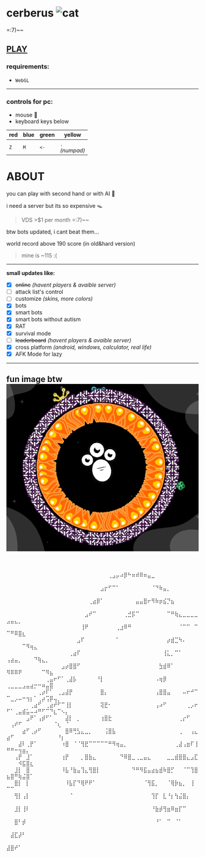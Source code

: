 # cerberus ![cat](./game/favicon.ico)
=:7)~~⠀⠀⠀⠀⠀⠀⠀⠀⠀⠀⠀⠀⠀⠀⠀⠀⠀⠀⠀⠀⠀⠀

## [PLAY ](https://halobomb.github.io/cerberus/game/ "click to play")
### requirements:
- `WebGL`
---
### controls for pc:
- mouse 🐁
- keyboard keys below
  
|red|blue|green|yellow|
|-|-|-|-|
|`Z`|`M`|`<-`|`.`<br>*(numpad)*|


# ABOUT
you can play with second hand or with AI 🧀



i need a server but its so expensive 🪤
>VDS >$1 per month =:7)~~

btw bots updated, i cant beat them...

world record above 190 score (in old&hard version)

>mine is ~115 :(
---
**small updates like:**

- [x] ~~online~~ *(havent players & avaible server)*
- [ ] attack list's control
- [ ] customize *(skins, more colors)*
- [x] bots
- [x] smart bots
- [x] smart bots without autism
- [x] RAT
- [x] survival mode
- [ ] ~~leaderboard~~ *(havent players & avaible server)*
- [x] cross platform *(android, windows, calculator, real life)*
- [x] AFK Mode for lazy

---
fun image btw
![bye](./temp/byebye.png)
---








⠀⠀⠀

⠀⠀⠀⠀⠀⠀⠀⠀⠀⠀⠀⠀⠀⠀⠀⠀⠀⠀⠀⠀⠀⠀⠀⠀⠀⠀⢀⣠⡤⠴⡿⠓⠶⠾⠿⠶⣤⣀⠀⠀⠀⠀⠀⠀⠀⠀⠀⠀⠀⠀⠀⠀⠀⠀⠀⠀⠀⠀⠀⠀⠀⠀⠀⠀
⠀⠀⠀⠀⠀⠀⠀⠀⠀⠀⠀⠀⠀⠀⠀⠀⠀⠀⠀⠀⠀⠀⠀⠀⣠⡖⠋⠉⠁⠀⠀⠀⠀⠀⠀⠀⠀⠈⠙⠷⣤⡀⠀⠀⠀⠀⠀⠀⠀⠀⠀⠀⠀⠀⠀⠀⠀⠀⠀⠀⠀⠀⠀⠀⠀
⠀⠀⠀⠀⠀⠀⠀⠀⠀⠀⠀⠀⠀⠀⠀⠀⠀⠀⠀⠀⠀⢀⣴⡿⠁⠀⠀⠀⠀⠀⠀⠀⠀⣤⣤⣿⠖⠻⠷⡶⣮⡙⣦⠀⠀⠀⠀⠀⠀⠀⠀⠀⠀⠀⠀⠀⠀⠀⠀⠀⠀⠀⠀⠀⠀
⠀⠀⠀⠀⠀⠀⠀⠀⠀⠀⠀⠀⠀⠀⠀⠀⠀⠀⠀⠀⣠⠞⠉⠀⠀⠀⠀⠀⠀⠀⢀⣚⡯⠉⠀⠀⠀⠀⠀⠀⠀⠉⠛⢷⣄⣀⣀⣀⣀⣠⣤⣄⡀⠀⠀⠀⠀⠀⠀⠀⠀⠀⠀⠀⠀
⠀⠀⠀⠀⠀⠀⠀⠀⠀⠀⠀⠀⠀⠀⠀⠀⠀⠀⠀⢸⠟⠀⠀⠀⠀⠀⠀⠀⢀⣰⠿⠛⠀⠀⠀⠀⠀⠀⠀⠀⠀⠀⠀⠀⠈⠉⠉⠀⠉⠉⠛⠿⣿⣆⠀⠀⠀⠀⠀⠀⠀⠀⠀⠀⠀
⠀⠀⠀⠀⠀⠀⠀⠀⠀⠀⠀⠀⠀⠀⠀⠀⠀⠀⣠⠏⠀⠀⠀⠀⠀⠀⠀⠀⠁⠀⠀⠀⠀⠀⠀⠀⠀⠀⠀⠀⠀⡴⣾⣉⠳⠄⠀⠀⠀⠀⠀⠀⠀⠉⠻⢶⣄⠀⠀⠀⠀⠀⠀⠀⠀
⠀⠀⠀⠀⠀⠀⠀⠀⠀⠀⠀⠀⠀⠀⠀⠀⢀⣴⠏⠀⠀⠀⠀⠀⠀⠀⠀⠀⠀⠀⠀⠀⠀⠀⠀⠀⠀⠀⠀⠀⢸⣅⡀⠉⠁⠀⠀⠀⠀⢠⣴⣤⡀⠀⠀⠀⠙⢷⣄⡀⠀⠀⠀⠀⠀
⠀⠀⠀⠀⠀⠀⠀⠀⠀⠀⠀⠀⠀⠀⣠⡴⣿⣿⠋⠀⠀⠀⠀⠀⠀⠀⠀⠀⠀⠀⠀⠀⠀⠀⠀⠀⠀⠀⠀⣳⣾⠿⠁⠀⠀⠀⠀⠀⠀⠻⠿⠿⠟⠀⠀⠀⠀⠀⠉⠻⣦⠀⠀⠀⠀
⠀⠀⠀⠀⠀⠀⠀⠀⠀⠀⢀⣤⠖⠋⠁⢀⣼⡧⠀⠀⠀⠀⠀⠘⡇⠀⠀⠀⠀⠀⠀⠀⠀⠀⠀⠀⠀⠀⠠⢶⡿⠀⠀⠀⠀⠀⠀⠀⠀⢀⣀⣀⣀⣠⣤⣴⡒⠒⠶⣤⣿⠀⠀⠀⠀
⠀⠀⠀⠀⠀⠀⠀⠀⢀⡴⠏⠁⠀⢀⣠⣼⡟⠀⠀⠀⠀⠀⠀⠀⣿⡄⠀⠀⠀⠀⠀⠀⠀⠀⠀⠀⠀⠀⢠⣿⣿⣤⠀⠀⠀⠤⠖⠚⠉⠉⣀⡠⠤⠒⢲⡆⠁⢀⡴⢩⡿⢤⡀⠀⠀
⠀⠀⠀⠀⠀⠀⢀⣴⠋⠀⢀⣴⠞⠋⠉⢸⡇⠀⠀⠀⠀⠀⠀⠀⢽⣟⠂⠀⠀⠀⠀⠀⠀⠀⠀⠀⠀⠀⢠⠴⠋⠀⠀⠀⠀⠀⢀⡠⠖⠋⠁⢀⣤⣾⣥⠤⠴⠛⠋⠉⠙⣆⠉⠢⡄
⠀⠀⠀⠀⠀⣠⠟⠁⢠⡾⠋⠁⠀⠀⠀⣼⡇⠀⡀⠀⠀⠀⠀⠀⢰⣿⣗⠀⠀⠀⠀⠀⠀⠀⠀⠀⠀⠀⠀⠀⠀⠀⠀⠀⢀⡔⠋⠀⠀⠀⢠⠞⠋⠀⠀⠀⠀⠀⠀⠀⠀⠈⢆⠀⠈
⠀⠀⠀⠀⣴⠋⢀⡴⠋⠀⠀⠀⠀⠀⠀⣿⠿⢛⣣⣄⣀⡀⠀⠀⠀⢨⣿⣧⠀⠀⠀⠀⠀⠀⠀⠀⠀⠀⠀⠀⠀⠀⠀⠀⢀⠀⠀⢠⣄⣴⠋⠀⠀⠀⠀⠀⠀⠀⠀⠀⠀⠀⠘⡆⠀
⠀⠀⠀⣼⠇⢀⡟⠁⠀⠀⠀⠀⠀⠀⠰⣿⠀⠈⠈⢻⣟⠉⠉⠉⠉⠉⠛⠻⢶⣤⡀⠀⠀⠀⠀⠀⠀⠀⠀⠀⠀⠀⠀⢀⣼⢠⣶⠏⢸⠛⠛⠒⢲⣶⡄⠀⠀⠀⠀⠀⠀⠀⠀⠀⠀
⠀⠀⢠⡟⠀⣸⠁⠀⠀⠀⠀⠀⠀⠀⢰⡟⠀⠀⠀⡀⣿⣷⣄⠀⠀⠀⠀⠀⠀⠙⠿⣿⣀⢀⣀⣤⣄⠀⠀⠀⠀⣀⣀⣾⣿⣿⣄⣠⣏⠀⠀⠀⠺⣯⣿⣆⠀⠀⠀⠀⠀⠀⠀⠀⠀
⠀⠀⣸⡇⠀⣿⠀⠀⠀⠀⠀⠀⠀⠀⠸⣧⠘⣷⣤⢹⣄⢻⣿⡇⠀⠀⠀⠀⠀⠀⠀⠀⠙⠛⠻⣯⣤⣴⣦⣾⠷⣿⡋⠀⠀⠈⠉⢹⣿⣦⣿⠛⢷⣬⣿⠁⠀⠀⠀⠀⠀⠀⠀⠀⠀
⠀⠀⣿⡇⠀⡇⠀⠀⠀⠀⠀⠀⠀⠀⠀⠸⣧⡏⠙⢿⠟⠟⠁⠀⠀⠀⠀⠀⠀⠀⠀⠀⠀⠀⠀⠈⢻⣯⡀⠀⠀⠈⢿⡷⣦⡀⠀⢸⠀⠉⠉⠀⠀⠀⠀⠀⠀⠀⠀⠀⠀⠀⠀⠀⠀
⠀⠀⢻⡇⢠⡇⠀⠀⠀⠀⠀⠀⠀⠀⠀⠀⠈⠀⠀⠀⠀⠀⠀⠀⠀⠀⠀⠀⠀⠀⠀⠀⠀⠀⠀⠀⠀⢹⡏⠀⣇⠘⡆⢳⣬⣿⡄⠀⠀⠀⠀⠀⠀⠀⠀⠀⠀⠀⠀⠀⠀⠀⠀⠀⠀
⠀⠀⣸⡇⢸⠇⠀⠀⠀⠀⠀⠀⠀⠀⠀⠀⠀⠀⠀⠀⠀⠀⠀⠀⠀⠀⠀⠀⠀⠀⠀⠀⠀⠀⠀⠀⠀⠘⣷⡾⢻⣶⠿⣶⡏⠉⠀⠀⠀⠀⠀⠀⠀⠀⠀⠀⠀⠀⠀⠀⠀⠀⠀⠀⠀
⠀⠀⣿⠃⡾⠀⠀⠀⠀⠀⠀⠀⠀⠀⠀⠀⠀⠀⠀⠀⠀⠀⠀⠀⠀⠀⠀⠀⠀⠀⠀⠀⠀⠀⠀⠀⠀⠀⠘⠁⠀⠉⠀⠈⠁⠀⠀⠀⠀⠀⠀⠀⠀⠀⠀⠀⠀⠀⠀⠀⠀⠀⠀⠀⠀
⠀⣼⣏⡼⠃⠀⠀⠀⠀⠀⠀⠀⠀⠀⠀⠀⠀⠀⠀⠀⠀⠀⠀⠀⠀⠀⠀⠀⠀⠀⠀⠀⠀⠀⠀⠀⠀⠀⠀⠀⠀⠀⠀⠀⠀⠀⠀⠀⠀⠀⠀⠀⠀⠀⠀⠀⠀⠀⠀⠀⠀⠀⠀⠀⠀
⣼⣿⠞⠁⠀⠀⠀⠀⠀⠀⠀⠀⠀⠀⠀⠀⠀⠀⠀⠀⠀⠀⠀⠀⠀⠀⠀⠀⠀⠀⠀⠀⠀⠀⠀⠀⠀⠀⠀⠀⠀⠀⠀⠀⠀⠀⠀⠀⠀⠀⠀⠀⠀⠀⠀⠀⠀⠀⠀⠀⠀⠀⠀⠀⠀


